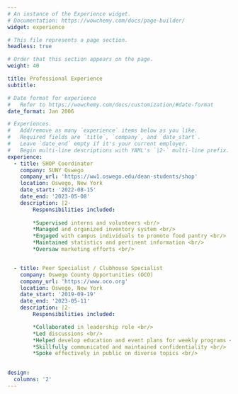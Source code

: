 ```yaml
---
# An instance of the Experience widget.
# Documentation: https://wowchemy.com/docs/page-builder/
widget: experience

# This file represents a page section.
headless: true

# Order that this section appears on the page.
weight: 40

title: Professional Experience
subtitle:

# Date format for experience
#   Refer to https://wowchemy.com/docs/customization/#date-format
date_format: Jan 2006

# Experiences.
#   Add/remove as many `experience` items below as you like.
#   Required fields are `title`, `company`, and `date_start`.
#   Leave `date_end` empty if it's your current employer.
#   Begin multi-line descriptions with YAML's `|2-` multi-line prefix.
experience:
  - title: SHOP Coordinator
    company: SUNY Oswego
    company_url: 'https://ww1.oswego.edu/dean-students/shop'
    location: Oswego, New York
    date_start: '2022-08-15'
    date_end: '2023-05-08'
    description: |2-
        Responsibilities included:
        
        *Supervised interns and volunteers <br/>
        *Managed and organized inventory system <br/>
        *Engaged with campus individuals to promote food pantry <br/>
        *Maintained statistics and pertinent information <br/>
        *Oversaw marketing efforts <br/>


  - title: Peer Specialist / Clubhouse Specialist
    company: Oswego County Opportunities (OCO)
    company_url: 'https://www.oco.org'
    location: Oswego, New York
    date_start: '2019-09-19'
    date_end: '2023-05-11'
    description: |2-
        Responsibilities included:

        *Collaborated in leadership role <br/>
        *Led discussions <br/>
        *Helped develop education and event plans for weekly programs <br/>
        *Skillfully communicated and maintained confidentiality <br/>
        *Spoke effectively in public on diverse topics <br/>
  

design:
  columns: '2'
---
```

